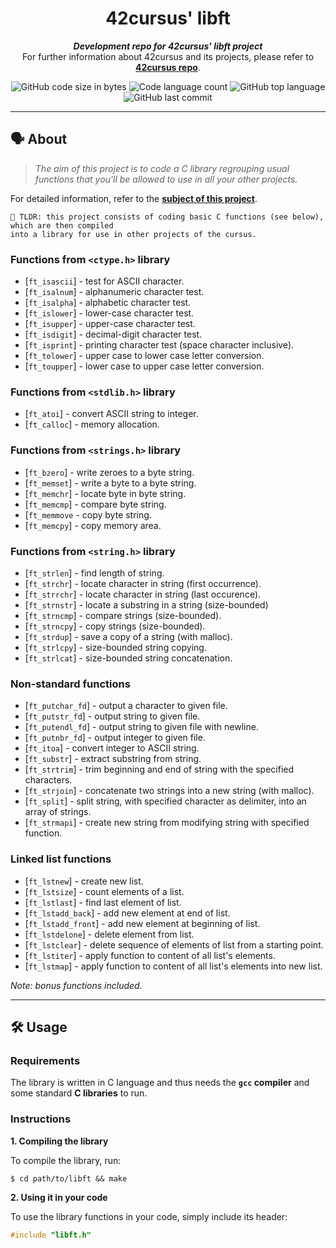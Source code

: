 <h1 align="center">
	42cursus' libft
</h1>

<p align="center">
	<b><i>Development repo for 42cursus' libft project</i></b><br>
	For further information about 42cursus and its projects, please refer to <a href="https://github.com/appinha/42cursus"><b>42cursus repo</b></a>.
</p>

<p align="center">
	<img alt="GitHub code size in bytes" src="https://img.shields.io/github/languages/code-size/zstenger93/ft_printf?color=lightblue" />
	<img alt="Code language count" src="https://img.shields.io/github/languages/count/zstenger93/ft_printf?color=yellow" />
	<img alt="GitHub top language" src="https://img.shields.io/github/languages/top/zstenger93/ft_printf?color=blue" />
	<img alt="GitHub last commit" src="https://img.shields.io/github/last-commit/zstenger93/ft_printf?color=green" />
</p>

---

## 🗣️ About

> _The aim of this project is to code a C library regrouping usual functions that you'll be allowed to use in all your other projects._

For detailed information, refer to the [**subject of this project**](https://github.com/appinha/42cursus/tree/master/_PDFs).

	🚀 TLDR: this project consists of coding basic C functions (see below), which are then compiled
	into a library for use in other projects of the cursus.

### Functions from `<ctype.h>` library

* [`ft_isascii`]			- test for ASCII character.
* [`ft_isalnum`]			- alphanumeric character test.
* [`ft_isalpha`]			- alphabetic character test.
* [`ft_islower`] 	- lower-case character test.
* [`ft_isupper`] 	- upper-case character test.
* [`ft_isdigit`]			- decimal-digit character test.
* [`ft_isprint`]			- printing character test (space character inclusive).
* [`ft_tolower`]			- upper case to lower case letter conversion.
* [`ft_toupper`]			- lower case to upper case letter conversion.

### Functions from `<stdlib.h>` library

* [`ft_atoi`]		- convert ASCII string to integer.
* [`ft_calloc`]	- memory allocation.

### Functions from `<strings.h>` library

* [`ft_bzero`]		- write zeroes to a byte string.
* [`ft_memset`]		- write a byte to a byte string.
* [`ft_memchr`]		- locate byte in byte string.
* [`ft_memcmp`]		- compare byte string.
* [`ft_memmove`	- copy byte string.
* [`ft_memcpy`]		- copy memory area.

### Functions from `<string.h>` library

* [`ft_strlen`]				- find length of string.
* [`ft_strchr`]				- locate character in string (first occurrence).
* [`ft_strrchr`]			- locate character in string (last occurence).
* [`ft_strnstr`]			- locate a substring in a string (size-bounded)
* [`ft_strncmp`] 			- compare strings (size-bounded).
* [`ft_strncpy`] 	- copy strings (size-bounded).
* [`ft_strdup`]				- save a copy of a string (with malloc).
* [`ft_strlcpy`]			- size-bounded string copying.
* [`ft_strlcat`]			- size-bounded string concatenation.

### Non-standard functions

* [`ft_putchar_fd`]		- output a character to given file.
* [`ft_putstr_fd`]		- output string to given file.
* [`ft_putendl_fd`]		- output string to given file with newline.
* [`ft_putnbr_fd`]		- output integer to given file.
* [`ft_itoa`]					- convert integer to ASCII string.
* [`ft_substr`]				- extract substring from string.
* [`ft_strtrim`]			- trim beginning and end of string with the specified characters.
* [`ft_strjoin`]			- concatenate two strings into a new string (with malloc).
* [`ft_split`]				- split string, with specified character as delimiter, into an array of strings.
* [`ft_strmapi`]			- create new string from modifying string with specified function.

### Linked list functions

* [`ft_lstnew`]			- create new list.
* [`ft_lstsize`]			- count elements of a list.
* [`ft_lstlast`]			- find last element of list.
* [`ft_lstadd_back`]	- add new element at end of list.
* [`ft_lstadd_front`]	- add new element at beginning of list.
* [`ft_lstdelone`]		- delete element from list.
* [`ft_lstclear`]			- delete sequence of elements of list from a starting point.
* [`ft_lstiter`]			- apply function to content of all list's elements.
* [`ft_lstmap`]				- apply function to content of all list's elements into new list.

_Note: bonus functions included._

---

## 🛠️ Usage

### Requirements

The library is written in C language and thus needs the **`gcc` compiler** and some standard **C libraries** to run.

### Instructions

**1. Compiling the library**

To compile the library, run:

```shell
$ cd path/to/libft && make
```

**2. Using it in your code**

To use the library functions in your code, simply include its header:

```C
#include "libft.h"
```
